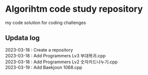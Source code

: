 # Algorihtm code study repository
my code solution for coding challenges

## Updata log
2023-03-18 : Create a repository <br>
2023-03-18 : Add Programmers Lv3 부대복귀.cpp <br>
2023-03-18 : Add Programmers Lv2 숫자카드나누기.cpp <br>
2023-03-19 : Add Baekjoon 1068.cpp
